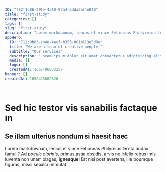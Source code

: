 ```yaml
---
ID: "f82f1c86-29fe-4af0-97a4-5dda5a94e840"
title: "first-study"
categories: []
tags: []
slug: "first-study"
description: "Lorem markdownum, lenius et vince Eetioneas Philyreius territa audax famuli?"
appHero:
  ID: "712c9b83-ab4e-4acf-b353-001b713e5d8e"
  title: "We are a team of creative people."
  subtitle: "Our services"
  description: "Lorem ipsum dolor sit amet consectetur adipisicing elit. Dolor nemo libero laboriosam? Illum, nam. Repellendus aliquid, soluta, recusandae rem eaque dignissimos velit voluptatem tenetur?"
  media: []
  logo: []
  createdAt: 1658496033257
banner: []
createdAt: 1658496002826

---
```

# Sed hic testor vis sanabilis factaque in

## Se illam ulterius nondum si haesit haec

Lorem markdownum, lenius et vince Eetioneas Philyreius territa audax famuli? Ad
*pocula olorinis*, primus astra obsidis, arvis ne infelix rebus imis iuventa non
unam plagas, **ignesque**! Est nisi post avertens, ille boumque figuras, missi
sepulcri inmutat.